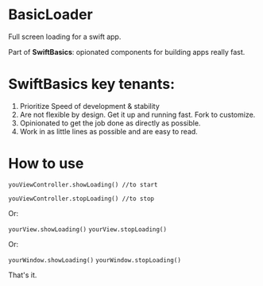 # BasicLoader
Full screen loading for a swift app. 

Part of **SwiftBasics**: opionated components for building apps really fast.

# SwiftBasics key tenants:
1. Prioritize Speed of development & stability
2. Are not flexible by design.  Get it up and running fast. Fork to customize. 
3. Opinionated to get the job done as directly as possible.  
4. Work in as little lines as possible and are easy to read.

# How to use

`youViewController.showLoading() //to start`

`youViewController.stopLoading() //to stop`

Or:

`yourView.showLoading()`
`yourView.stopLoading()`

Or:

`yourWindow.showLoading()`
`yourWindow.stopLoading()`


That's it.

